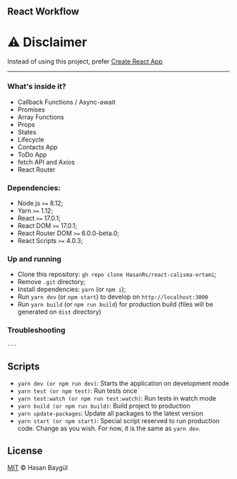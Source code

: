 ## React Workflow

# ⚠️  Disclaimer

Instead of using this project, prefer  [Create React App](https://create-react-app.dev/)

----------

### What's inside it?

-   Callback Functions / Async-await
-   Promises
-   Array Functions
-   Props
-   States
-   Lifecycle
-   Contacts App 
-   ToDo App
-   fetch API and Axios
-   React Router


### Dependencies:

-   Node.js  `>=`  8.12;
-   Yarn  `>=`  1.12;
-   React  `>=`  17.0.1;
-   React DOM  `>=`  17.0.1;
-   React Router DOM  `>=`  6.0.0-beta.0;
-   React Scripts  `>=`  4.0.3;

### Up and running

-   Clone this repository:  `gh repo clone HasanRs/react-calisma-ortami`;
-   Remove  `.git`  directory;
-   Install dependencies:  `yarn`  (or  `npm i`);
-   Run  `yarn dev`  (or  `npm start`) to develop on  `http://localhost:3000`
-   Run  `yarn build`  (or  `npm run build`) for production build (files will be generated on  `dist`  directory)

### Troubleshooting
    ---

## Scripts

-   `yarn dev (or npm run dev)`: Starts the application on development mode
-   `yarn test (or npm test)`: Run tests once
-   `yarn test:watch (or npm run test:watch)`: Run tests in watch mode
-   `yarn build (or npm run build)`: Build project to production
-   `yarn update-packages`: Update all packages to the latest version
-   `yarn start (or npm start)`: Special script reserved to run production code. Change as you wish. For now, it is the same as  `yarn dev`.

## License

[MIT]()  © Hasan Baygül